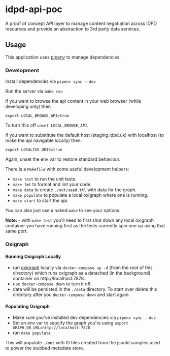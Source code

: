# idpd-api-poc
A proof of concept API layer to manage content negotiation across IDPD resources and provide an abstraction to 3rd party data services.

## Usage

This application uses [pipenv](https://pypi.org/project/pipenv/) to manage dependencies.

### Development

Install dependencies via `pipenv sync --dev`

Run the server via `make run`

If you want to browse the api content in your web browser (while developing only) then

```
export LOCAL_BROWSE_API=true
```

To turn this off `unset LOCAL_BROWSE_API`.

If you want to substitute the default host (staging.idpd.uk) with localhost (to make the api navigable locally) then:

```
export LOCALISE_URIS=true
```

Again, unset the env var to restore standard behaviour.

There is a `Makefile` with some useful development helpers:

- `make test` to run the unit tests.
- `make fmt` to format and lint your code.
- `make data` to create `./out/seed.ttl` with data for the graph.
- `make populate` to populate a local oxigraph where one is running.
- `make start` to start the api.

You can also just use a naked `make` to see your options.

**Note:** - with `make test` you'll need to first shut down any local oxigraph container you have running first as the tests currently spin one up using that same port.

### Oxigraph

#### Running Oxigraph Locally

- run [oxigraph]() locally via `docker-compose up -d` (from the root of this directory) which runs oxigraph as a detached (in the background) container on http://localhost:7878.
- use `docker-compose down` to turn it off.
- data will be persisted in the `./data` directory. To start over delete this directory after
you `docker-compose down` and start again.

#### Populating Oxigraph

- Make sure you've installed dev dependencies via `pipenv sync --dev`
- Set an env var to sepcify the graph you're using `export GRAPH_DB_URL=http://localhost:7878`
- run `make populate`

This will populate `./out` with ttl files created from the jsonld samples
used to power the stubbed metadata store.
